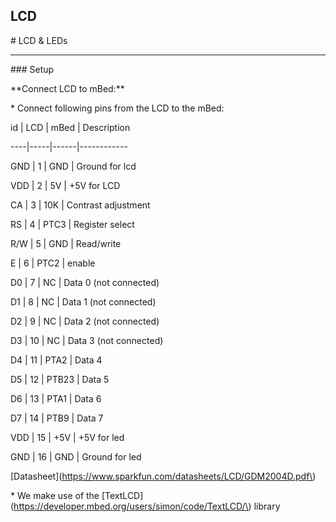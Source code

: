 ## LCD

\# LCD & LEDs



---

\#\#\# Setup



\*\*Connect LCD to mBed:\*\*

\* Connect following pins from the LCD to the mBed:



id  \| LCD \| mBed \| Description

----\|-----\|------\|------------

GND \| 1   \| GND   \| Ground for lcd

VDD \| 2   \| 5V    \| +5V for LCD

CA  \| 3   \| 10K   \| Contrast adjustment

RS  \| 4   \| PTC3  \| Register select

R/W \| 5   \| GND   \| Read/write

E   \| 6   \| PTC2  \| enable

D0  \| 7   \| NC    \| Data 0 \(not connected\)

D1  \| 8   \| NC    \| Data 1 \(not connected\)

D2  \| 9   \| NC    \| Data 2 \(not connected\)

D3  \| 10  \| NC    \| Data 3 \(not connected\)

D4  \| 11  \| PTA2  \| Data 4

D5  \| 12  \| PTB23 \| Data 5

D6  \| 13  \| PTA1  \| Data 6

D7  \| 14  \| PTB9  \| Data 7

VDD \| 15  \| +5V   \| +5V for led

GND \| 16  \| GND   \| Ground for led



\[Datasheet\]\(https://www.sparkfun.com/datasheets/LCD/GDM2004D.pdf\)



\* We make use of the \[TextLCD\]\(https://developer.mbed.org/users/simon/code/TextLCD/\) library






